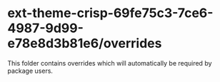 # ext-theme-crisp-69fe75c3-7ce6-4987-9d99-e78e8d3b81e6/overrides

This folder contains overrides which will automatically be required by package users.
